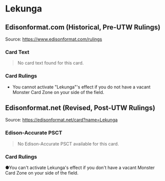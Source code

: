 # Lekunga

## Edisonformat.com (Historical, Pre-UTW Rulings)

Source: https://www.edisonformat.com/rulings

### Card Text

> No card text found for this card.

### Card Rulings

*   You cannot activate "Lekunga"'s effect if you do not have a vacant Monster Card Zone on your side of the field.

## Edisonformat.net (Revised, Post-UTW Rulings)

Source: https://edisonformat.net/card?name=Lekunga

### Edison-Accurate PSCT

> No Edison-Accurate PSCT available for this card.

### Card Rulings

●You can't activate Lekunga's effect if you don't have a vacant Monster Card Zone on your side of the field.
            
